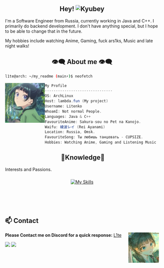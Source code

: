 <h2 align="center">Hey! <img height="35" alt="Kyubey" src="https://raw.githubusercontent.com/innng/innng/master/assets/kyubey.gif"/></h2>

I'm a Software Engineer from Russia, currently working in Java and C++. I primarily do backend development. I don't have
anything special, but I hope to be able to change that in the future.

My hobbies include watching Anime, Gaming, fuck ars1ks, Music and late night walks!

<h2 align="center"> 👁️‍🗨️ About me 👁️‍🗨️ </h2>

```sh
l1te@arch: ~/my_readme (main⚡)$ neofetch
```

<img align="left" src="img/mao.jpg" width="130px"/>

```csharp
My Profile
-------------------------------
OS: ArchLinux
Host: lambda.fun (My project)
Username: Litenko
WhoamI: Not normal People.
Languages: Java & C++
FavouriteAnime: Sakura-sou no Pet na Kanojo.
Waifu: 綾波レイ (Rei Ayanami)
Location: Russia, Omsk.
FavouriteSong: Ты любишь танцевать - CUPSIZE.
Hobbies: Watching Anime, Gaming and Listening Music
```



<div>
<h2 align="center"> 🔎Knowledge📖 </h2>
</div>
<div align = "center">
<p align = "justify">Interests and Passions. <br></p>
<p align = "center">
     <a href="https://skillicons.dev/icons?i=js,laravel,ts">
        <img style="margin: 10px"src="https://skillicons.dev/icons?i=arch,bash,cpp,discord,docker,git,idea,obsidian,postman,vscode&perline=5" alt="My Skills"/> 
    </a>
</p>
</div>
<br>

<br>
<br>

## **📫 Contact**

<a href="https://github.com/DikaArdnt"><img align="right" width="100" src="img/maomao.jpg" /></a> **Please Contact me on Discord for a quick
response:** [L1te](https://discord.com/users/698065378219262022)


[![](https://img.shields.io/badge/Discord-7289DA?logo=discord&logoColor=white)](https://discord.com/users/698065378219262022)
[![](https://img.shields.io/badge/Telegram-2ca5e0?logo=telegram&logoColor=white)](https://t.me/anil1te)

